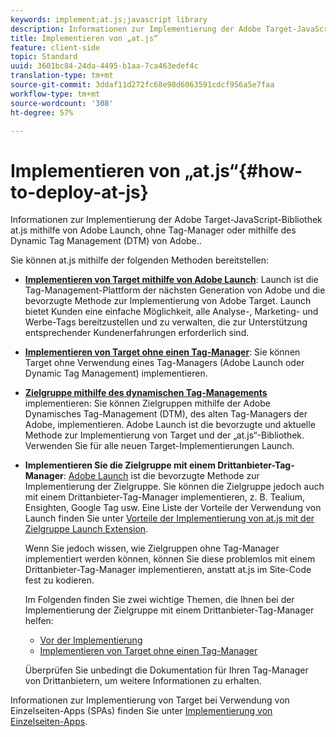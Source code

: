 ```yaml
---
keywords: implement;at.js;javascript library
description: Informationen zur Implementierung der Adobe Target-JavaScript-Bibliothek at.js mithilfe von Adobe Launch, ohne Tag-Manager oder mithilfe des Dynamic Tag Management (DTM) von Adobe.
title: Implementieren von „at.js“
feature: client-side
topic: Standard
uuid: 3601bc84-24da-4495-b1aa-7ca463edef4c
translation-type: tm+mt
source-git-commit: 3ddaf11d272fc68e98d6063591cdcf956a5e7faa
workflow-type: tm+mt
source-wordcount: '308'
ht-degree: 57%

---
```



# Implementieren von „at.js“{#how-to-deploy-at-js}

Informationen zur Implementierung der Adobe Target-JavaScript-Bibliothek at.js mithilfe von Adobe Launch, ohne Tag-Manager oder mithilfe des Dynamic Tag Management (DTM) von Adobe..

Sie können at.js mithilfe der folgenden Methoden bereitstellen:

* **[Implementieren von Target mithilfe von Adobe Launch](/help/c-implementing-target/c-implementing-target-for-client-side-web/how-to-deployatjs/cmp-implementing-target-using-adobe-launch.md)**: Launch ist die Tag-Management-Plattform der nächsten Generation von Adobe und die bevorzugte Methode zur Implementierung von Adobe Target. Launch bietet Kunden eine einfache Möglichkeit, alle Analyse-, Marketing- und Werbe-Tags bereitzustellen und zu verwalten, die zur Unterstützung entsprechender Kundenerfahrungen erforderlich sind.
* **[Implementieren von Target ohne einen Tag-Manager](/help/c-implementing-target/c-implementing-target-for-client-side-web/how-to-deployatjs/implementing-target-without-a-tag-manager.md)**: Sie können Target ohne Verwendung eines Tag-Managers (Adobe Launch oder Dynamic Tag Management) implementieren.
* **[Zielgruppe mithilfe des dynamischen Tag-Managements](/help/c-implementing-target/c-implementing-target-for-client-side-web/how-to-deployatjs/implementing-target-using-dynamic-tag-management.md)** implementieren: Sie können Zielgruppen mithilfe der Adobe Dynamisches Tag-Management (DTM), des alten Tag-Managers der Adobe, implementieren. Adobe Launch ist die bevorzugte und aktuelle Methode zur Implementierung von Target und der „at.js“-Bibliothek. Verwenden Sie für alle neuen Target-Implementierungen Launch.
* **Implementieren Sie die Zielgruppe mit einem Drittanbieter-Tag-Manager**: [Adobe Launch](/help/c-implementing-target/c-implementing-target-for-client-side-web/how-to-deployatjs/cmp-implementing-target-using-adobe-launch.md) ist die bevorzugte Methode zur Implementierung der Zielgruppe. Sie können die Zielgruppe jedoch auch mit einem Drittanbieter-Tag-Manager implementieren, z. B. Tealium, Ensighten, Google Tag usw. Eine Liste der Vorteile der Verwendung von Launch finden Sie unter [Vorteile der Implementierung von at.js mit der Zielgruppe Launch Extension](/help/c-implementing-target/c-implementing-target-for-client-side-web/how-to-deployatjs/cmp-implementing-target-using-adobe-launch.md#section_48B3F938B6F8491DAF798E0DB54EF304).

   Wenn Sie jedoch wissen, wie Zielgruppen ohne Tag-Manager implementiert werden können, können Sie diese problemlos mit einem Drittanbieter-Tag-Manager implementieren, anstatt at.js im Site-Code fest zu kodieren.

   Im Folgenden finden Sie zwei wichtige Themen, die Ihnen bei der Implementierung der Zielgruppe mit einem Drittanbieter-Tag-Manager helfen:

   * [Vor der Implementierung](/help/c-implementing-target/c-considerations-before-you-implement-target/considerations-before-you-implement-target.md)
   * [Implementieren von Target ohne einen Tag-Manager](/help/c-implementing-target/c-implementing-target-for-client-side-web/how-to-deployatjs/implementing-target-without-a-tag-manager.md)

   Überprüfen Sie unbedingt die Dokumentation für Ihren Tag-Manager von Drittanbietern, um weitere Informationen zu erhalten.

Informationen zur Implementierung von Target bei Verwendung von Einzelseiten-Apps (SPAs) finden Sie unter [Implementierung von Einzelseiten-Apps](/help/c-implementing-target/c-implementing-target-for-client-side-web/how-to-deployatjs/target-atjs-single-page-application.md).